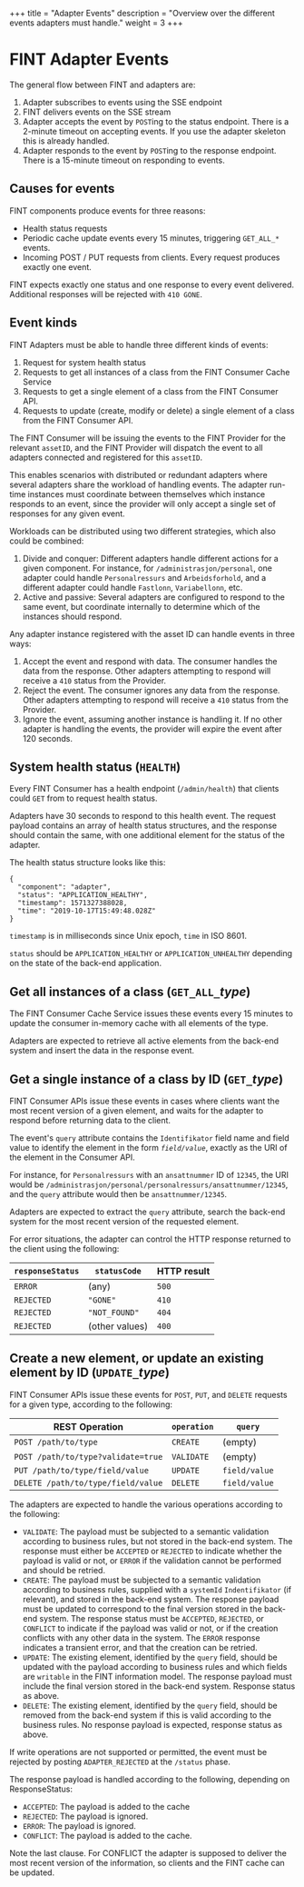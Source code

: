 +++
title = "Adapter Events"
description = "Overview over the different events adapters must handle."
weight = 3
+++

# FINT Adapter Events

The general flow between FINT and adapters are:

1. Adapter subscribes to events using the SSE endpoint
1. FINT delivers events on the SSE stream
1. Adapter accepts the event by `POST`ing to the status endpoint.  There is a 2-minute timeout on accepting events. If you use the adapter skeleton this is already handled.
1. Adapter responds to the event by `POST`ing to the response endpoint.  There is a 15-minute timeout on responding to events.

## Causes for events

FINT components produce events for three reasons:
- Health status requests
- Periodic cache update events every 15 minutes, triggering `GET_ALL_*` events.
- Incoming POST / PUT requests from clients.  Every request produces exactly one event.

FINT expects exactly one status and one response to every event delivered.  Additional responses will be rejected with `410 GONE`.

## Event kinds

FINT Adapters must be able to handle three different kinds of events:

  1. Request for system health status
  1. Requests to get all instances of a class from the FINT Consumer Cache Service
  1. Requests to get a single element of a class from the FINT Consumer API.
  1. Requests to update (create, modify or delete) a single element of a class from the FINT Consumer API.

The FINT Consumer will be issuing the events to the FINT Provider for the relevant `assetID`, and the FINT Provider will dispatch the event to all adapters connected and registered for this `assetID`.

This enables scenarios with distributed or redundant adapters where several adapters share the workload of handling events.  The adapter run-time instances must coordinate between themselves which instance responds to an event, since the provider will only accept a single set of responses for any given event.

Workloads can be distributed using two different strategies, which also could be combined:

  1. Divide and conquer: Different adapters handle different actions for a given component.  For instance, for `/administrasjon/personal`, one adapter could handle `Personalressurs` and `Arbeidsforhold`, and a different adapter could handle `Fastlonn`, `Variabellonn`, etc.
  1. Active and passive:  Several adapters are configured to respond to the same event, but coordinate internally to determine which of the instances should respond.

Any adapter instance registered with the asset ID can handle events in three ways:

  1. Accept the event and respond with data.  The consumer handles the data from the response.  Other adapters attempting to respond will receive a `410` status from the Provider.
  1. Reject the event.  The consumer ignores any data from the response.  Other adapters attempting to respond will receive a `410` status from the Provider.
  1. Ignore the event, assuming another instance is handling it.  If no other adapter is handling the events, the provider will expire the event after 120 seconds.

## System health status (`HEALTH`)

Every FINT Consumer has a health endpoint (`/admin/health`) that clients could `GET` from to
request health status.

Adapters have 30 seconds to respond to this health event.  The request payload contains an array
of health status structures, and the response should contain the same, with one additional element
for the status of the adapter.

The health status structure looks like this:

    {
      "component": "adapter",
      "status": "APPLICATION_HEALTHY",
      "timestamp": 1571327388028,
      "time": "2019-10-17T15:49:48.028Z"
    }

`timestamp` is in milliseconds since Unix epoch, `time` in ISO 8601.

`status` should be `APPLICATION_HEALTHY` or `APPLICATION_UNHEALTHY` depending on the state of the back-end application.

## Get all instances of a class (`GET_ALL_`_type_)

The FINT Consumer Cache Service issues these events every 15 minutes to update the consumer in-memory cache with all elements of the type.

Adapters are expected to retrieve all active elements from the back-end system and insert the data in the response event.

## Get a single instance of a class by ID (`GET_`_type_)

FINT Consumer APIs issue these events in cases where clients want the most recent version of a given element, and waits for the adapter to respond before returning data to the client.

The event's `query` attribute contains the `Identifikator` field name and field value to identify the element in the form _`field/value`_, exactly as the URI of the element in the Consumer API.

For instance, for `Personalressurs` with an `ansattnummer` ID of `12345`, the URI would be `/administrasjon/personal/personalressurs/ansattnummer/12345`, and the `query` attribute would then be `ansattnummer/12345`.

Adapters are expected to extract the `query` attribute, search the back-end system for the most recent version of the requested element.

For error situations, the adapter can control the HTTP response returned to the client using the following:

| `responseStatus` | `statusCode`   | HTTP result |
|------------------|----------------|-------------|
| `ERROR`          | (any)          | `500`       |
| `REJECTED`       | `"GONE"`       | `410`       |
| `REJECTED`       | `"NOT_FOUND"`  | `404`       |
| `REJECTED`       | (other values) | `400`       |

## Create a new element, or update an existing element by ID (`UPDATE_`_type_)

FINT Consumer APIs issue these events for `POST`, `PUT`, and `DELETE` requests for a given type, according to the following:

| REST Operation                     | `operation`| `query`       |
|------------------------------------|------------|---------------|
| `POST /path/to/type`               | `CREATE`   | (empty)       |
| `POST /path/to/type?validate=true` | `VALIDATE` | (empty)       |
| `PUT /path/to/type/field/value`    | `UPDATE`   | `field/value` |
| `DELETE /path/to/type/field/value` | `DELETE`   | `field/value` |

The adapters are expected to handle the various operations according to the following:

  - `VALIDATE`: The payload must be subjected to a semantic validation according to business rules, but not stored in the back-end system.  The response must either be `ACCEPTED` or `REJECTED` to indicate whether the payload is valid or not, or `ERROR` if the validation cannot be performed and should be retried.
  - `CREATE`: The payload must be subjected to a semantic validation according to business rules, supplied with a `systemId` `Indentifikator` (if relevant), and stored in the back-end system.  The response payload must be updated to correspond to the final version stored in the back-end system.  The response status must be `ACCEPTED`, `REJECTED`, or `CONFLICT` to indicate if the payload was valid or not, or if the creation conflicts with any other data in the system.  The `ERROR` response indicates a transient error, and that the creation can be retried.
  - `UPDATE`: The existing element, identified by the `query` field, should be updated with the payload according to business rules and which fields are `writable` in the FINT information model.  The response payload must include the final version stored in the back-end system.  Response status as above.
  - `DELETE`: The existing element, identified by the `query` field, should be removed from the back-end system if this is valid according to the business rules.  No response payload is expected, response status as above.

If write operations are not supported or permitted, the event must be rejected by posting `ADAPTER_REJECTED` at the `/status` phase.

The response payload is handled according to the following, depending on ResponseStatus:

- `ACCEPTED`: The payload is added to the cache
- `REJECTED`: The payload is ignored.
- `ERROR`: The payload is ignored.
- `CONFLICT`: The payload is added to the cache.

Note the last clause.  For CONFLICT the adapter is supposed to deliver the most recent version of the information, so clients and the FINT cache can be updated.
